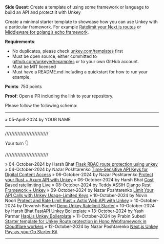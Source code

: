 **Side Quest**: Create a template of using some framework or language to build an API and protect it with Unkey


Create a minimal starter template to showcase how you can use Unkey with a particular framework. For example [Ratelimit your Next.js routes](https://www.unkey.com/templates/ratelimit-nextjs) or [Middleware for golang’s echo framework](https://www.unkey.com/templates/echo-middleware).

**Requirements**:

- No duplicates, please check [unkey.com/templates](https://www.unkey.com/templates) first
- Must be open source, either committed to [github.com/unkeyed/examples](https://github.com/unkeyed/examples) or to your own GitHub account.
- Must be MIT licensed
- Must have a README.md including a quickstart for how to run your example.

**Points**: 750 points

**Proof**: Open a PR including the link to your repository.

Please follow the following schema:

---

» 05-April-2024 by YOUR NAME

---

////////////////////////////

Your turn 👇

////////////////////////////

» 04-October-2024 by Harsh Bhat [Flask RBAC route protection using unkey](https://github.com/harshsbhat/unkey-flask.git)
» 04-October-2024 by Nazar Poshtarenko [Time-Sensitive API Keys for Digital Content Access](https://github.com/unrenamed/unkey-pdf-view.git)
» 06-October-2024 by Nazar Poshtarenko [Protect your Rust + Axum API with Unkey](https://github.com/unrenamed/unkey-rust-axum.git)
» 06-October-2024 by Harsh Bhat [Cost Based ratelimiting](https://github.com/harshsbhat/ordox) [Live](https://ordox.vercel.app/)
» 08-October-2024 by Teddy ASSIH [Django Rest Framework + Unkey](https://github.com/Ionfinisher/unkey-django-template)
» 09-October-2024 by Nazar Poshtarenko [Limit Your API Calls with Unkey Usage-Limited Keys](https://github.com/unrenamed/unkey-rust-rocket.git)
» 10-October-2024 by Novin Noori [Protect and Rate Limit Rust + Actix Web API with Unkey](https://github.com/djnovin/unkey-rust-actix)
» 10-October-2024 by Devansh Baghel [Deno Unkey Ratelimit Starter](https://github.com/Devansh-Baghel/deno-unkey-ratelimit-starter)
» 10-October-2024 by Harsh Bhat [FastAPI Unkey Boilerplate](https://github.com/harshsbhat/unkey-fastapi-boilerplate)
» 13-October-2024 by Yash Parmar [Hapi.js Unkey Boilerplate](https://github.com/Yash-1511/hapi-unkey-template)
» 11-October-2024 by Prabin Subedi [Starter template for Unkey Route protection in Hono Webframework in Cloudflare workers](https://github.com/prabincankod/hono-unkey-cflare)
» 12-October-2024 by Nazar Poshtarenko [Next.js Unkey Pay-as-you-Go Starter Kit](https://github.com/unrenamed/unkey-nextjs-pay-as-you-go)

---

